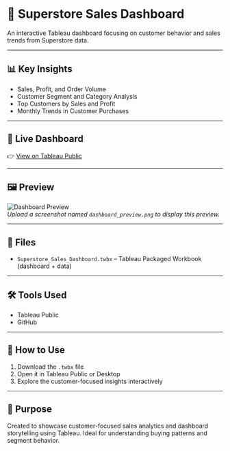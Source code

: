 # 🛒 Superstore Sales Dashboard

An interactive Tableau dashboard focusing on customer behavior and sales trends from Superstore data.

---

## 📊 Key Insights
- Sales, Profit, and Order Volume
- Customer Segment and Category Analysis
- Top Customers by Sales and Profit
- Monthly Trends in Customer Purchases

---

## 🔗 Live Dashboard  
👉 [View on Tableau Public](https://public.tableau.com/app/profile/shivani.sadani/viz/SuperstoreSalesDashboard_17510233974510/SalesDashboard)

---

## 🖼️ Preview  
![Dashboard Preview](dashboard_preview.png)  
*Upload a screenshot named `dashboard_preview.png` to display this preview.*

---

## 📁 Files
- `Superstore_Sales_Dashboard.twbx` – Tableau Packaged Workbook (dashboard + data)

---

## 🛠 Tools Used
- Tableau Public  
- GitHub

---

## 🚀 How to Use
1. Download the `.twbx` file
2. Open it in Tableau Public or Desktop
3. Explore the customer-focused insights interactively

---

## 📌 Purpose
Created to showcase customer-focused sales analytics and dashboard storytelling using Tableau. Ideal for understanding buying patterns and segment behavior.
